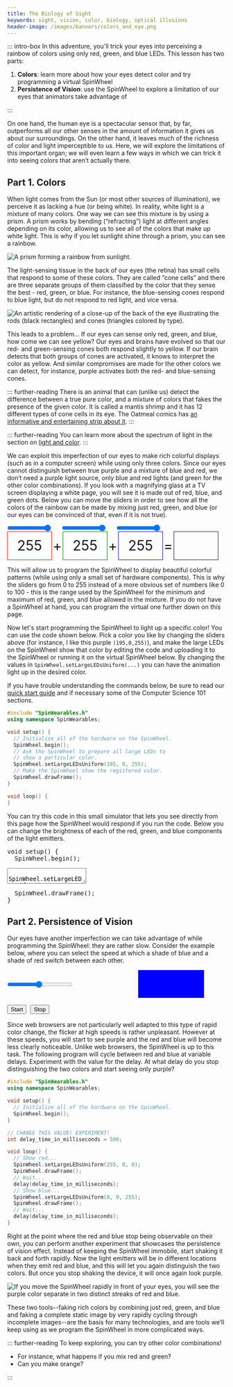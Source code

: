 ```yaml
---
title: The Biology of Sight
keywords: sight, vision, color, biology, optical illusions
header-image: /images/banners/colors_and_eye.png 
---
```


::: intro-box
In this adventure, you'll trick your eyes into perceiving a rainbow of colors using only red, green, and blue LEDs. This lesson has two parts:
<ol>
<li><strong> Colors</strong>: learn more about how your eyes detect color and try programming a virtual SpinWheel</li>
<li><strong> Persistence of Vision</strong>: use the SpinWheel to explore a limitation of our eyes that animators take advantage of </li>
</ol>
:::

On one hand, the human eye is a spectacular sensor that, by far, outperforms all our other senses in the amount of information it gives us about our surroundings. On the other hand, it leaves much of the richness of color and light imperceptible to us. Here, we will explore the limitations of this important organ; we will even learn a few ways in which we can trick it into seeing colors that aren’t actually there.

## Part 1. Colors

When light comes from the Sun (or most other sources of illumination), we perceive it as lacking a hue (or being white). In reality, white light is a mixture of many colors. One way we can see this mixture is by using a prism. A prism works by bending (“refracting”) light at different angles depending on its color, allowing us to see all of the colors that make up white light. This is why if you let sunlight shine through a prism, you can see a rainbow.

![A prism forming a rainbow from sunlight.](/images/bookpics/prism_floor.jpg "Illustration of a rainbow forming from sunlight")

The light-sensing tissue in the back of our eyes (the retina) has small cells that respond to some of these colors. They are called “cone cells” and there are three separate groups of them classified by the color that they sense the best - red, green, or blue. For instance, the blue-sensing cones respond to blue light, but do not respond to red light, and vice versa. 

![An artistic rendering of a close-up of the back of the eye illustrating the rods (black rectangles) and cones (triangles colored by type).](/images/bookpics/rods_cones.png "Close-up cartoon of rods and cones in an eye")

This leads to a problem… If our eyes can sense only red, green, and blue, how come we can see yellow? Our eyes and brains have evolved so that our red- and green-sensing cones both respond slightly to yellow. If our brain detects that both groups of cones are activated, it knows to interpret the color as yellow. And similar compromises are made for the other colors we can detect, for instance, purple activates both the red- and blue-sensing cones. 

::: further-reading
There is an animal that can (unlike us) detect the difference between a true pure color, and a mixture of colors that fakes the presence of the given color. It is called a mantis shrimp and it has 12 different types of cone cells in its eye. The Oatmeal comics has [an informative and entertaining strip about it](https://theoatmeal.com/comics/mantis_shrimp).
:::

::: further-reading
You can learn more about the spectrum of light in the section on [light and color](/lightandcolor).
:::

We can exploit this imperfection of our eyes to make rich colorful displays (such as in a computer screen) while using only three colors. Since our eyes cannot distinguish between true purple and a mixture of blue and red, we don’t need a purple light source, only blue and red lights (and green for the other color combinations). If you look with a magnifying glass at a TV screen displaying a white page, you will see it is made out of red, blue, and green dots. Below you can move the sliders in order to see how all the colors of the rainbow can be made by mixing just red, green, and blue (or our eyes can be convinced of that, even if it is not true).

<style>
#colortests {
  font-size: 2rem;
  text-shadow:
    -1px -1px 0 white,
    1px -1px 0  white,
    -1px 1px 0  white,
    1px 1px 0   white;
}
#colortests input {
  width: 20%;
  margin: 0;
}
#colortests span {
  display: inline-block;
  text-align: center;
  vertical-align: middle;
}
#colortests .spacer {
  width:5%;
}
#colortests .vis {
  width: 20%;
  height: 2em;
  line-height: 2em;
  border: solid 1px;
}
#redshow {border-color: red !important;}
#greenshow {border-color: green !important;}
#blueshow {border-color: blue !important;}
</style>
<div id="colortests">
<div><input type="range" min="0" max="255" value="255" id="red"><span class="spacer"></span><input type="range" min="0" max="255" value="255" id="green"><span class="spacer"></span><input type="range" min="0" max="255" value="255" id="blue"></div>
<div><span class="vis" id="redshow">255</span><span class="spacer">+</span><span class="vis" id="greenshow">255</span><span class="spacer">+</span><span class="vis" id="blueshow">255</span><span class="spacer">=</span><span class="vis" id="rgbshow">&nbsp;</span></div>
<script>
function changeColor(){
  var r = document.getElementById("red").value;
  var g = document.getElementById("green").value;
  var b = document.getElementById("blue").value;
  document.getElementById("rgbshow").style["background-color"]=`rgb(${r},${g},${b})`;
  document.getElementById("redshow").innerHTML=r;
  document.getElementById("redshow").style["background-color"]=`rgba(255,0,0,${r/255})`;
  document.getElementById("greenshow").innerHTML=g;
  document.getElementById("greenshow").style["background-color"]=`rgba(0,255,0,${g/255})`;
  document.getElementById("blueshow").innerHTML=b;
  document.getElementById("blueshow").style["background-color"]=`rgba(0,0,255,${b/255})`;
}
document.getElementById("red").oninput = changeColor;
document.getElementById("green").oninput = changeColor;
document.getElementById("blue").oninput = changeColor;
changeColor();
</script>
</div>

This will allow us to program the SpinWheel to display beautiful colorful patterns (while using only a small set of hardware components). This is why the sliders go from 0 to 255 instead of a more obvious set of numbers like 0 to 100 - this is the range used by the SpinWheel for the minimum and maximum of red, green, and blue allowed in the mixture. If you do not have a SpinWheel at hand, you can program the virtual one further down on this page.

Now let's start programming the SpinWheel to light up a specific color! You can use the code shown below. Pick a color you like by changing the sliders above (for instance, I like this purple `(195,0,255)`), and make the large LEDs on the SpinWheel show that color by editing the code and uploading it to the SpinWheel or running it on the virtual SpinWheel below. By changing the values in `SpinWheel.setLargeLEDsUniform(...)` you can have the animation light up in the desired color.

If you have trouble understanding the commands below, be sure to read our [quick start guide](/quickstart) and if necessary some of the Computer Science 101 sections.

```cpp
#include "SpinWearables.h"
using namespace SpinWearables;

void setup() {
  // Initialize all of the hardware on the SpinWheel.
  SpinWheel.begin();
  // Ask the SpinWheel to prepare all large LEDs to
  // show a particular color.
  SpinWheel.setLargeLEDsUniform(195, 0, 255);
  // Make the SpinWheel show the registered color.
  SpinWheel.drawFrame();
}

void loop() {
}
```

You can try this code in this small simulator that lets you see directly from
this page how the SpinWheel would respond if you run the code. Below you can
change the brightness of each of the red, green, and blue components of the
light emitters.

<link rel="stylesheet" href="/simspinwheel/simspinwheel.css">
<script src='/simspinwheel/simspinwheel.js'></script>
<div class="ssw-codecontent" markdown=0>
<pre class="ssw-codeblock">
void setup() {
  SpinWheel.begin();
</pre>
<textarea class="ssw-codeblock">
  SpinWheel.setLargeLEDsUniform(195, 0, 255);
</textarea>
<pre class="ssw-codeblock">
  SpinWheel.drawFrame();
}
</pre>
</div>

## Part 2. Persistence of Vision

Our eyes have another imperfection we can take advantage of while programming the SpinWheel: they are rather slow. Consider the example below, where you can select the speed at which a shade of blue and a shade of red switch between each other.

<style>
#povtests {
  font-size: 2rem;
  text-shadow:
    -1px -1px 0 white,
    1px -1px 0  white,
    -1px 1px 0  white,
    1px 1px 0   white;
}
#povtests input {
  width: 30%;
  margin: 0;
}
#povtests span {
  display: inline-block;
  text-align: center;
  vertical-align: middle;
}
#povtests .vis {
  width: 30%;
  height: 2em;
  line-height: 2em;
}
#povshow {
  background-color: red;
  animation-name: flicker;
  animation-duration: 1s;
  animation-iteration-count: infinite;
  animation-timing-function: step-start;
  animation-play-state: paused;
}
@keyframes flicker {
  0%   {background-color: red;}
  50% {background-color: blue;}
}
</style>
<div id="povtests">
<div><input type="range" min="80" max="2000" value="1000" id="time"><span class="vis" id="timeshow"></span><span class="vis" id="povshow">&nbsp;</span></div>
<button id="start">Start</button>
<button id="stop">Stop</button>
<script>
var t = document.getElementById("time").value;
var squarestyle = document.getElementById("povshow").style;
function getT(){
  t = document.getElementById("time").value;
  document.getElementById("timeshow").innerHTML = `${t}ms`;
  squarestyle["animation-duration"] = `${t/1000}s`;
}
function startCycle(){
  squarestyle["animation-play-state"]="running";
}
function stopCycle(){
  squarestyle["animation-play-state"]="paused";
}
document.getElementById("time").oninput = getT;
document.getElementById("start").onclick = startCycle;
document.getElementById("stop").onclick = stopCycle;
getT();
</script>
</div>

Since web browsers are not particularly well adapted to this type of rapid color change, the flicker at high speeds is rather unpleasant. However at these speeds, you will start to see purple and the red and blue will become less clearly noticeable. Unlike web browsers, the SpinWheel is up to this task. The following program will cycle between red and blue at variable delays. Experiment with the value for the delay. At what delay do you stop distinguishing the two colors and start seeing only purple?

```cpp
#include "SpinWearables.h"
using namespace SpinWearables;

void setup() {
  // Initialize all of the hardware on the SpinWheel.
  SpinWheel.begin();
}

// CHANGE THIS VALUE! EXPERIMENT!
int delay_time_in_milliseconds = 500;

void loop() {
  // Show red...
  SpinWheel.setLargeLEDsUniform(255, 0, 0);
  SpinWheel.drawFrame();
  // Wait...
  delay(delay_time_in_milliseconds);
  // Show blue...
  SpinWheel.setLargeLEDsUniform(0, 0, 255);
  SpinWheel.drawFrame();
  // Wait...
  delay(delay_time_in_milliseconds);  
}
```

Right at the point where the red and blue stop being observable on their own, you can perform another experiment that showcases the persistence of vision effect. Instead of keeping the SpinWheel immobile, start shaking it back and forth rapidly. Now the light emitters will be in different locations when they emit red and blue, and this will let you again distinguish the two colors. But once you stop shaking the device, it will once again look purple.

![If you move the SpinWheel rapidly in front of your eyes, you will see the purple color separate in two distinct streaks of red and blue.](/images/bookpics/fast_pov_streak.jpg "Picture of a fast-moving SpinWheel")

These two tools--faking rich colors by combining just red, green, and blue and faking a complete static image by very rapidly cycling through incomplete images--are the basis for many technologies, and are tools we’ll keep using as we program the SpinWheel in more complicated ways.

::: further-reading
To keep exploring, you can try other color combinations! 
<ul>
<li>For instance, what happens if you mix red and green? </li>
<li>Can you make orange?</li>
</ul>
:::
